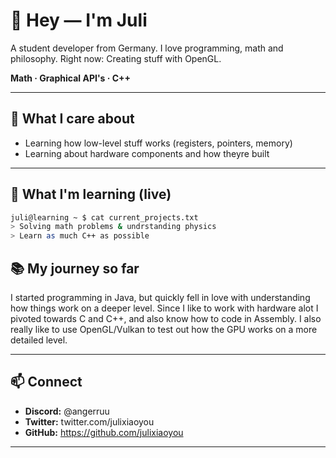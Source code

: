 

# 👋 Hey — I'm **Juli**
A student developer from Germany. I love programming, math and philosophy. Right now: Creating stuff with OpenGL.

**Math · Graphical API's · C++**

---

## 🔭 What I care about
- Learning how low-level stuff works (registers, pointers, memory)  
- Learning about hardware components and how theyre built  

---

## 🧠 What I'm learning (live)
```bash
juli@learning ~ $ cat current_projects.txt
> Solving math problems & undrstanding physics
> Learn as much C++ as possible

```


## 📚 My journey so far
I started programming in Java, but quickly fell in love with understanding how things work on a deeper level. Since I like to work with hardware alot I pivoted towards C and C++, and also know how to code in Assembly. I also really like to use OpenGL/Vulkan to test out how the GPU works on a more detailed level.

---



## 📫 Connect
- **Discord:** @angerruu  
- **Twitter:** twitter.com/julixiaoyou
- **GitHub:** https://github.com/julixiaoyou

---

